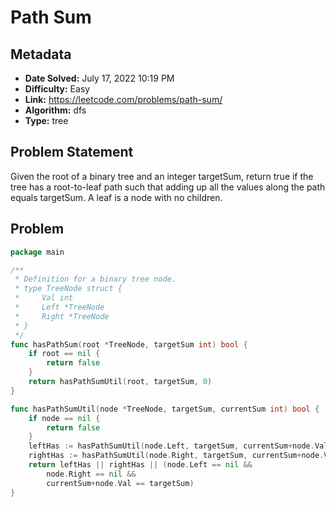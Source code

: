 # Path Sum

## Metadata

- **Date Solved:** July 17, 2022 10:19 PM
- **Difficulty:** Easy
- **Link:** https://leetcode.com/problems/path-sum/
- **Algorithm:** dfs
- **Type:** tree

## Problem Statement

Given the root of a binary tree and an integer targetSum, return true if the tree has a root-to-leaf path such that adding up all the values along the path equals targetSum.
A leaf is a node with no children.

## Problem


```go
package main

/**
 * Definition for a binary tree node.
 * type TreeNode struct {
 *     Val int
 *     Left *TreeNode
 *     Right *TreeNode
 * }
 */
func hasPathSum(root *TreeNode, targetSum int) bool {
	if root == nil {
		return false
	}
	return hasPathSumUtil(root, targetSum, 0)
}

func hasPathSumUtil(node *TreeNode, targetSum, currentSum int) bool {
	if node == nil {
		return false
	}
	leftHas := hasPathSumUtil(node.Left, targetSum, currentSum+node.Val)
	rightHas := hasPathSumUtil(node.Right, targetSum, currentSum+node.Val)
	return leftHas || rightHas || (node.Left == nil &&
		node.Right == nil &&
		currentSum+node.Val == targetSum)
}
```

